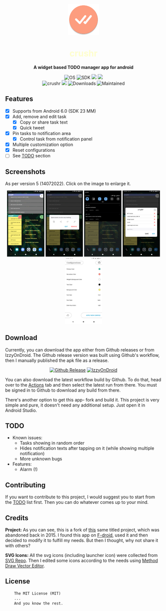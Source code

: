 <div align='center'>
	<img src='fastlane/metadata/android/en-US/images/icon.png' alt='crushr icon' width='100' height='100'>
    <h1 style='color:#ffff9e80;'>crushr</h1>
    <strong>A widget based TODO manager app for android</strong>
	<p>
		<img src='https://img.shields.io/badge/Android-3DDC84.svg?style=for-the-badge&logo=android&logoColor=white&style=plastic' alt='OS'>
		<img src='https://img.shields.io/badge/SDK-32-vibrant.svg' alt='SDK'>
		<a href='https://github.com/iamrasel/crushr/blob/master/LICENSE.md'><img src='https://img.shields.io/badge/License-MIT-red.svg'></a>
		<a href='https://github.com/iamrasel/crushr/actions'><img src='https://github.com/iamrasel/crushr/workflows/Build_Pushed/badge.svg?branch=master&event=push'></a>
        <br>
        <img src='https://img.shields.io/badge/App-crushr-ff9e80.svg' alt='crushr'>
		<a href='https://github.com/iamrasel/crushr/releases'><img src='https://img.shields.io/github/release/iamrasel/crushr.svg' ></a>
		<img src='https://img.shields.io/github/downloads/iamrasel/crushr/total.svg' alt='Downloads'>
		<img src='https://img.shields.io/badge/Maintained-yes-green.svg' alt='Maintained'>
	</p>
</div>

## Features
- [x] Supports from Android 6.0 (SDK 23 MM)
- [x] Add, remove and edit task
  - [x] Copy or share task text
  - [x] Quick tweet
- [x] Pin tasks to notification area
  - [x] Control task from notification panel
- [x] Multiple customization option
- [x] Reset configurations
- [ ] See [TODO](#todo) section

## Screenshots
As per version 5 (14072022). Click on the image to enlarge it.

<div align='center'>
	<img src='fastlane/metadata/android/en-US/images/phoneScreenshots/1.png' width=120>
	<img src='fastlane/metadata/android/en-US/images/phoneScreenshots/2.png' width=120>
	<img src='fastlane/metadata/android/en-US/images/phoneScreenshots/3.png' width=120>
	<img src='fastlane/metadata/android/en-US/images/phoneScreenshots/4.png' width=120>
	<img src='fastlane/metadata/android/en-US/images/phoneScreenshots/5.png' width=120>
</div>

## Download
Currently, you can download the app either from Github releases or from IzzyOnDroid. The Github release version was built using Github's workflow, then I manually published the apk file as a release.

<div align='center'>
	<a href='https://github.com/iamrasel/crushr/releases/latest'><img src='https://camo.githubusercontent.com/70bffd8873ab81e1bb0bccc44e488c3a989e3bd5/68747470733a2f2f692e6962622e636f2f71306d6463345a2f6765742d69742d6f6e2d6769746875622e706e67' width='200' alt='Github Release'></a>
	<a href='https://apt.izzysoft.de/fdroid/index/apk/rasel.neo.crushr'><img src='https://gitlab.com/IzzyOnDroid/repo/-/raw/master/assets/IzzyOnDroid.png' width='200' alt='IzzyOnDroid'></a>
</div>

You can also download the latest workflow build by Github. To do that, head over to the [Actions](https://github.com/iamrasel/crushr/actions) tab and then select the latest run from there. You must be signed in to Github to download any build from there.

There's another option to get this app- fork and build it. This project is very simple and pure, it doesn't need any additional setup. Just open it in Android Studio.

## TODO
- Known issues:
  - Tasks showing in random order
  - Hides notification texts after tapping on it (while showing multiple notification)
  - More unknown bugs
- Features:
  - Alarm (!)
  
## Contributing
If you want to contribute to this project, I would suggest you to start from the [TODO](#todo) list first. Then you can do whatever comes up to your mind.

## Credits
  **Project:** As you can see, this is a fork of [this](https://github.com/tjmolinski/crushr) same titled project, which was abandoned back in 2015. I found this app on [F-droid](https://f-droid.org/en/packages/com.tjm.crushr), used it and then decided to modify it to fulfill my needs. But then I thought, why not share it with others?

 **SVG Icons:** All the svg icons (including launcher icon) were collected from [SVG Repo](https://www.svgrepo.com/). Then I edited some icons according to the needs using [Method Draw Vector Editor](https://editor.method.ac/).

## License
```
	The MIT License (MIT)
	...
	And you know the rest.
```
